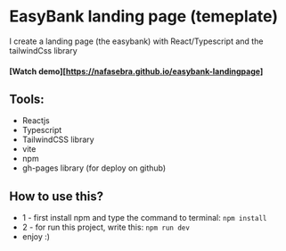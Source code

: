 # EasyBank landing page (temeplate)

I create a landing page (the easybank) with React/Typescript and the tailwindCss library



#### [Watch demo][https://nafasebra.github.io/easybank-landingpage]

## Tools:
- Reactjs
- Typescript
- TailwindCSS library
- vite
- npm
- gh-pages library (for deploy on github)

## How to use this?
- 1 - first install npm and type the command to terminal: `npm install`
- 2 - for run this project, write this: `npm run dev`
- enjoy :)